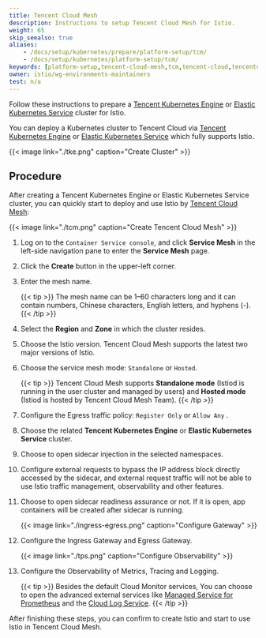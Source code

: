 ```yaml
---
title: Tencent Cloud Mesh
description: Instructions to setup Tencent Cloud Mesh for Istio.
weight: 65
skip_seealso: true
aliases:
    - /docs/setup/kubernetes/prepare/platform-setup/tcm/
    - /docs/setup/kubernetes/platform-setup/tcm/
keywords: [platform-setup,tencent-cloud-mesh,tcm,tencent-cloud,tencentcloud]
owner: istio/wg-environments-maintainers
test: n/a
---
```


Follow these instructions to prepare a [Tencent Kubernetes Engine](https://cloud.tencent.com/product/tke) or [Elastic Kubernetes Service](https://cloud.tencent.com/product/eks) cluster for Istio.

You can deploy a Kubernetes cluster to Tencent Cloud via [Tencent Kubernetes Engine](https://cloud.tencent.com/document/product/457/32189) or [Elastic Kubernetes Service](https://cloud.tencent.com/document/product/457/39813) which fully supports Istio.

{{< image link="./tke.png" caption="Create Cluster" >}}

## Procedure

After creating a Tencent Kubernetes Engine or Elastic Kubernetes Service cluster, you can quickly start to deploy and use Istio by [Tencent Cloud Mesh](https://cloud.tencent.com/product/tcm):

{{< image link="./tcm.png" caption="Create Tencent Cloud Mesh" >}}

1. Log on to the `Container Service console`, and click **Service Mesh** in the left-side navigation pane to enter the **Service Mesh** page.

1. Click the **Create** button in the upper-left corner.

1. Enter the mesh name.

    {{< tip >}}
    The mesh name can be 1–60 characters long and it can contain numbers, Chinese characters, English letters, and hyphens (-).
    {{< /tip >}}

1. Select the **Region** and **Zone** in which the cluster resides.

1. Choose the Istio version. Tencent Cloud Mesh supports the latest two major versions of Istio.

1. Choose the service mesh mode: `Standalone` or `Hosted`.

    {{< tip >}}
    Tencent Cloud Mesh supports **Standalone mode** (Istiod is running in the user cluster and managed by users) and **Hosted mode** (Istiod is hosted by Tencent Cloud Mesh Team).
    {{< /tip >}}

1. Configure the Egress traffic policy:  `Register Only` or `Allow Any` .

1. Choose the related **Tencent Kubernetes Engine** or **Elastic Kubernetes Service** cluster.

1. Choose to open sidecar injection in the selected namespaces.

1. Configure external requests to bypass the IP address block directly accessed by the sidecar, and external request traffic will not be able to use Istio traffic management, observability and other features.

1. Choose to open sidecar readiness assurance or not. If it is open, app containers will be created after sidecar is running.

    {{< image link="./ingress-egress.png" caption="Configure Gateway" >}}

1. Configure the Ingress Gateway and Egress Gateway.

    {{< image link="./tps.png" caption="Configure Observability" >}}

1. Configure the Observability of Metrics, Tracing and Logging.

    {{< tip >}}
    Besides the default Cloud Monitor services, You can choose to open the advanced external services like [Managed Service for Prometheus](https://cloud.tencent.com/product/tmp) and the [Cloud Log Service](https://cloud.tencent.com/product/cls).
    {{< /tip >}}

After finishing these steps, you can confirm to create Istio and start to use Istio in Tencent Cloud Mesh.
